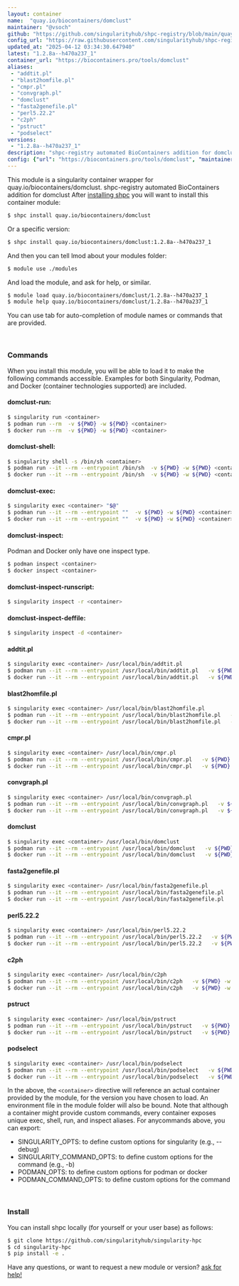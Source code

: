 ```yaml
---
layout: container
name:  "quay.io/biocontainers/domclust"
maintainer: "@vsoch"
github: "https://github.com/singularityhub/shpc-registry/blob/main/quay.io/biocontainers/domclust/container.yaml"
config_url: "https://raw.githubusercontent.com/singularityhub/shpc-registry/main/quay.io/biocontainers/domclust/container.yaml"
updated_at: "2025-04-12 03:34:30.647940"
latest: "1.2.8a--h470a237_1"
container_url: "https://biocontainers.pro/tools/domclust"
aliases:
 - "addtit.pl"
 - "blast2homfile.pl"
 - "cmpr.pl"
 - "convgraph.pl"
 - "domclust"
 - "fasta2genefile.pl"
 - "perl5.22.2"
 - "c2ph"
 - "pstruct"
 - "podselect"
versions:
 - "1.2.8a--h470a237_1"
description: "shpc-registry automated BioContainers addition for domclust"
config: {"url": "https://biocontainers.pro/tools/domclust", "maintainer": "@vsoch", "description": "shpc-registry automated BioContainers addition for domclust", "latest": {"1.2.8a--h470a237_1": "sha256:46352a9edeed529a600681d566fd7b7025aa8a667d2ca8137a6efe1610487f84"}, "tags": {"1.2.8a--h470a237_1": "sha256:46352a9edeed529a600681d566fd7b7025aa8a667d2ca8137a6efe1610487f84"}, "docker": "quay.io/biocontainers/domclust", "aliases": {"addtit.pl": "/usr/local/bin/addtit.pl", "blast2homfile.pl": "/usr/local/bin/blast2homfile.pl", "cmpr.pl": "/usr/local/bin/cmpr.pl", "convgraph.pl": "/usr/local/bin/convgraph.pl", "domclust": "/usr/local/bin/domclust", "fasta2genefile.pl": "/usr/local/bin/fasta2genefile.pl", "perl5.22.2": "/usr/local/bin/perl5.22.2", "c2ph": "/usr/local/bin/c2ph", "pstruct": "/usr/local/bin/pstruct", "podselect": "/usr/local/bin/podselect"}}
---
```


This module is a singularity container wrapper for quay.io/biocontainers/domclust.
shpc-registry automated BioContainers addition for domclust
After [installing shpc](#install) you will want to install this container module:


```bash
$ shpc install quay.io/biocontainers/domclust
```

Or a specific version:

```bash
$ shpc install quay.io/biocontainers/domclust:1.2.8a--h470a237_1
```

And then you can tell lmod about your modules folder:

```bash
$ module use ./modules
```

And load the module, and ask for help, or similar.

```bash
$ module load quay.io/biocontainers/domclust/1.2.8a--h470a237_1
$ module help quay.io/biocontainers/domclust/1.2.8a--h470a237_1
```

You can use tab for auto-completion of module names or commands that are provided.

<br>

### Commands

When you install this module, you will be able to load it to make the following commands accessible.
Examples for both Singularity, Podman, and Docker (container technologies supported) are included.

#### domclust-run:

```bash
$ singularity run <container>
$ podman run --rm  -v ${PWD} -w ${PWD} <container>
$ docker run --rm  -v ${PWD} -w ${PWD} <container>
```

#### domclust-shell:

```bash
$ singularity shell -s /bin/sh <container>
$ podman run --it --rm --entrypoint /bin/sh  -v ${PWD} -w ${PWD} <container>
$ docker run --it --rm --entrypoint /bin/sh  -v ${PWD} -w ${PWD} <container>
```

#### domclust-exec:

```bash
$ singularity exec <container> "$@"
$ podman run --it --rm --entrypoint ""  -v ${PWD} -w ${PWD} <container> "$@"
$ docker run --it --rm --entrypoint ""  -v ${PWD} -w ${PWD} <container> "$@"
```

#### domclust-inspect:

Podman and Docker only have one inspect type.

```bash
$ podman inspect <container>
$ docker inspect <container>
```

#### domclust-inspect-runscript:

```bash
$ singularity inspect -r <container>
```

#### domclust-inspect-deffile:

```bash
$ singularity inspect -d <container>
```


#### addtit.pl

```bash
$ singularity exec <container> /usr/local/bin/addtit.pl
$ podman run --it --rm --entrypoint /usr/local/bin/addtit.pl   -v ${PWD} -w ${PWD} <container> -c " $@"
$ docker run --it --rm --entrypoint /usr/local/bin/addtit.pl   -v ${PWD} -w ${PWD} <container> -c " $@"
```


#### blast2homfile.pl

```bash
$ singularity exec <container> /usr/local/bin/blast2homfile.pl
$ podman run --it --rm --entrypoint /usr/local/bin/blast2homfile.pl   -v ${PWD} -w ${PWD} <container> -c " $@"
$ docker run --it --rm --entrypoint /usr/local/bin/blast2homfile.pl   -v ${PWD} -w ${PWD} <container> -c " $@"
```


#### cmpr.pl

```bash
$ singularity exec <container> /usr/local/bin/cmpr.pl
$ podman run --it --rm --entrypoint /usr/local/bin/cmpr.pl   -v ${PWD} -w ${PWD} <container> -c " $@"
$ docker run --it --rm --entrypoint /usr/local/bin/cmpr.pl   -v ${PWD} -w ${PWD} <container> -c " $@"
```


#### convgraph.pl

```bash
$ singularity exec <container> /usr/local/bin/convgraph.pl
$ podman run --it --rm --entrypoint /usr/local/bin/convgraph.pl   -v ${PWD} -w ${PWD} <container> -c " $@"
$ docker run --it --rm --entrypoint /usr/local/bin/convgraph.pl   -v ${PWD} -w ${PWD} <container> -c " $@"
```


#### domclust

```bash
$ singularity exec <container> /usr/local/bin/domclust
$ podman run --it --rm --entrypoint /usr/local/bin/domclust   -v ${PWD} -w ${PWD} <container> -c " $@"
$ docker run --it --rm --entrypoint /usr/local/bin/domclust   -v ${PWD} -w ${PWD} <container> -c " $@"
```


#### fasta2genefile.pl

```bash
$ singularity exec <container> /usr/local/bin/fasta2genefile.pl
$ podman run --it --rm --entrypoint /usr/local/bin/fasta2genefile.pl   -v ${PWD} -w ${PWD} <container> -c " $@"
$ docker run --it --rm --entrypoint /usr/local/bin/fasta2genefile.pl   -v ${PWD} -w ${PWD} <container> -c " $@"
```


#### perl5.22.2

```bash
$ singularity exec <container> /usr/local/bin/perl5.22.2
$ podman run --it --rm --entrypoint /usr/local/bin/perl5.22.2   -v ${PWD} -w ${PWD} <container> -c " $@"
$ docker run --it --rm --entrypoint /usr/local/bin/perl5.22.2   -v ${PWD} -w ${PWD} <container> -c " $@"
```


#### c2ph

```bash
$ singularity exec <container> /usr/local/bin/c2ph
$ podman run --it --rm --entrypoint /usr/local/bin/c2ph   -v ${PWD} -w ${PWD} <container> -c " $@"
$ docker run --it --rm --entrypoint /usr/local/bin/c2ph   -v ${PWD} -w ${PWD} <container> -c " $@"
```


#### pstruct

```bash
$ singularity exec <container> /usr/local/bin/pstruct
$ podman run --it --rm --entrypoint /usr/local/bin/pstruct   -v ${PWD} -w ${PWD} <container> -c " $@"
$ docker run --it --rm --entrypoint /usr/local/bin/pstruct   -v ${PWD} -w ${PWD} <container> -c " $@"
```


#### podselect

```bash
$ singularity exec <container> /usr/local/bin/podselect
$ podman run --it --rm --entrypoint /usr/local/bin/podselect   -v ${PWD} -w ${PWD} <container> -c " $@"
$ docker run --it --rm --entrypoint /usr/local/bin/podselect   -v ${PWD} -w ${PWD} <container> -c " $@"
```



In the above, the `<container>` directive will reference an actual container provided
by the module, for the version you have chosen to load. An environment file in the
module folder will also be bound. Note that although a container
might provide custom commands, every container exposes unique exec, shell, run, and
inspect aliases. For anycommands above, you can export:

 - SINGULARITY_OPTS: to define custom options for singularity (e.g., --debug)
 - SINGULARITY_COMMAND_OPTS: to define custom options for the command (e.g., -b)
 - PODMAN_OPTS: to define custom options for podman or docker
 - PODMAN_COMMAND_OPTS: to define custom options for the command

<br>

### Install

You can install shpc locally (for yourself or your user base) as follows:

```bash
$ git clone https://github.com/singularityhub/singularity-hpc
$ cd singularity-hpc
$ pip install -e .
```

Have any questions, or want to request a new module or version? [ask for help!](https://github.com/singularityhub/singularity-hpc/issues)